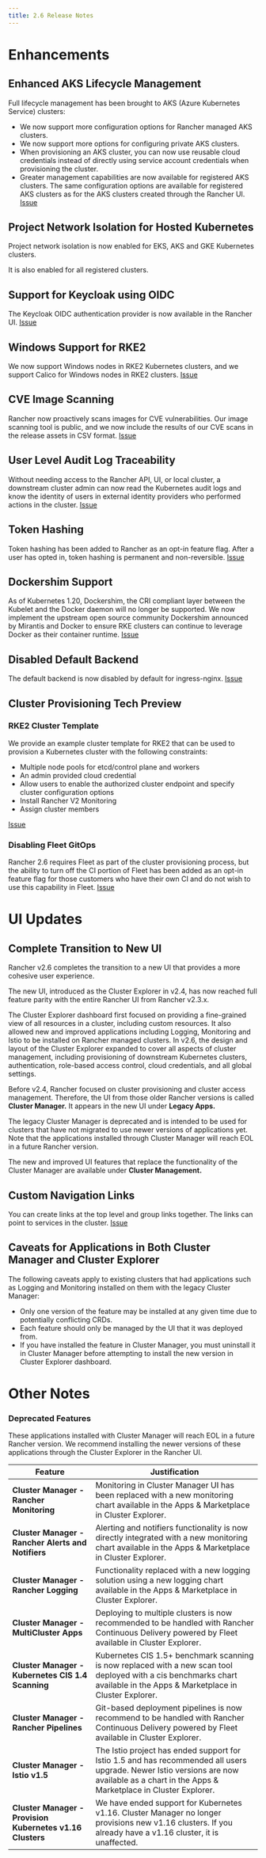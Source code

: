 ```yaml
---
title: 2.6 Release Notes
---
```

# Enhancements

## Enhanced AKS Lifecycle Management

Full lifecycle management has been brought to AKS (Azure Kubernetes Service) clusters:

-   We now support more configuration options for Rancher managed AKS clusters.
-   We now support more options for configuring private AKS clusters.
-   When provisioning an AKS cluster, you can now use reusable cloud credentials instead of directly using service account credentials when provisioning the cluster.
-   Greater management capabilities are now available for registered AKS clusters. The same configuration options are available for registered AKS clusters as for the AKS clusters created through the Rancher UI. [Issue](https://github.com/rancher/rancher/issues/31045)

## Project Network Isolation for Hosted Kubernetes

Project network isolation is now enabled for EKS, AKS and GKE Kubernetes clusters.

It is also enabled for all registered clusters.

## Support for Keycloak using OIDC

The Keycloak OIDC authentication provider is now available in the Rancher UI. [Issue](https://github.com/rancher/rancher/issues/30280)

## Windows Support for RKE2

We now support Windows nodes in RKE2 Kubernetes clusters, and we support Calico for Windows nodes in RKE2 clusters. [Issue](https://github.com/rancher/windows/issues/4)

## CVE Image Scanning

Rancher now proactively scans images for CVE vulnerabilities. Our image scanning tool is public, and we now include the results of our CVE scans in the release assets in CSV format.
[Issue](https://github.com/rancherlabs/rancher-security/issues/721)

## User Level Audit Log Traceability

Without needing access to the Rancher API, UI, or local cluster, a downstream cluster admin can now read the Kubernetes audit logs and know the identity of users in external identity providers who performed actions in the cluster. [Issue](https://github.com/rancher/rancher/issues/31166)

## Token Hashing

Token hashing has been added to Rancher as an opt-in feature flag. After a user has opted in, token hashing is permanent and non-reversible. [Issue](https://github.com/rancher/rancher/issues/31214)

## Dockershim Support

As of Kubernetes 1.20, Dockershim, the CRI compliant layer between the Kubelet and the Docker daemon will no longer be supported. We now implement the upstream open source community Dockershim announced by Mirantis and Docker to ensure RKE clusters can continue to leverage Docker as their container runtime. [Issue](https://github.com/rancher/rancher/issues/31943)

## Disabled Default Backend

The default backend is now disabled by default for ingress-nginx. [Issue](https://github.com/rancher/rancher/issues/30356)

## Cluster Provisioning Tech Preview

### RKE2 Cluster Template

We provide an example cluster template for RKE2 that can be used to provision a Kubernetes cluster with the following constraints:

- Multiple node pools for etcd/control plane and workers
- An admin provided cloud credential
- Allow users to enable the authorized cluster endpoint and specify cluster configuration options
- Install Rancher V2 Monitoring
- Assign cluster members

[Issue](https://github.com/rancher/rancher/issues/30099)

### Disabling Fleet GitOps

Rancher 2.6 requires Fleet as part of the cluster provisioning process, but the ability to turn off the CI portion of Fleet has been added as an opt-in feature flag for those customers who have their own CI and do not wish to use this capability in Fleet. [Issue](https://github.com/rancher/rancher/issues/32808)

# UI Updates

## Complete Transition to New UI

Rancher v2.6 completes the transition to a new UI that provides a more cohesive user experience.

The new UI, introduced as the Cluster Explorer in v2.4, has now reached full feature parity with the entire Rancher UI from Rancher v2.3.x.

The Cluster Explorer dashboard first focused on providing a fine-grained view of all resources in a cluster, including custom resources. It also allowed new and improved applications including Logging, Monitoring and Istio to be installed on Rancher managed clusters. In v2.6, the design and layout of the Cluster Explorer expanded to cover all aspects of cluster management, including provisioning of downstream Kubernetes clusters, authentication, role-based access control, cloud credentials, and all global settings.

Before v2.4, Rancher focused on cluster provisioning and cluster access management. Therefore, the UI from those older Rancher versions is called **Cluster Manager.** It appears in the new UI under **Legacy Apps.** 

The legacy Cluster Manager is deprecated and is intended to be used for clusters that have not migrated to use newer versions of applications yet. Note that the applications installed through Cluster Manager will reach EOL in a future Rancher version.

The new and improved UI features that replace the functionality of the Cluster Manager are available under **Cluster Management.**

## Custom Navigation Links

You can create links at the top level and group links together. The links can point to services in the cluster. [Issue](https://github.com/rancher/dashboard/issues/2835)

## Caveats for Applications in Both Cluster Manager and Cluster Explorer

The following caveats apply to existing clusters that had applications such as Logging and Monitoring installed on them with the legacy Cluster Manager:

- Only one version of the feature may be installed at any given time due to potentially conflicting CRDs.
- Each feature should only be managed by the UI that it was deployed from.
- If you have installed the feature in Cluster Manager, you must uninstall it in Cluster Manager before attempting to install the new version in Cluster Explorer dashboard.

# Other Notes

### Deprecated Features

These applications installed with Cluster Manager will reach EOL in a future Rancher version. We recommend installing the newer versions of these applications through the Cluster Explorer in the Rancher UI.

 |Feature | Justification |
  |---|---|
 |**Cluster Manager - Rancher Monitoring** | Monitoring in Cluster Manager UI has been replaced with a new monitoring chart available in the Apps & Marketplace in Cluster Explorer.  |
|**Cluster Manager - Rancher Alerts and Notifiers**| Alerting and notifiers functionality is now directly integrated with a new monitoring chart available in the Apps & Marketplace in Cluster Explorer.  |
|**Cluster Manager - Rancher Logging** | Functionality replaced with a new logging solution using a new logging chart available in the Apps & Marketplace in Cluster Explorer. |
|**Cluster Manager - MultiCluster Apps**| Deploying to multiple clusters is now recommended to be handled with Rancher Continuous Delivery powered by Fleet available in Cluster Explorer.|
|**Cluster Manager - Kubernetes CIS 1.4 Scanning**|  Kubernetes CIS 1.5+ benchmark scanning is now replaced with a new scan tool deployed with a cis benchmarks chart available in the Apps & Marketplace in Cluster Explorer. |
|**Cluster Manager - Rancher Pipelines**|  Git-based deployment pipelines is now recommend to be handled with  Rancher Continuous Delivery powered by Fleet available in Cluster Explorer. |
|**Cluster Manager - Istio v1.5**| The Istio project has ended support for Istio 1.5 and has recommended all users upgrade. Newer Istio versions are now available as a chart in the Apps & Marketplace in Cluster Explorer. |
|**Cluster Manager - Provision Kubernetes v1.16 Clusters** | We have ended support for Kubernetes v1.16. Cluster Manager no longer provisions new v1.16 clusters. If you already have a v1.16 cluster, it is unaffected. |
